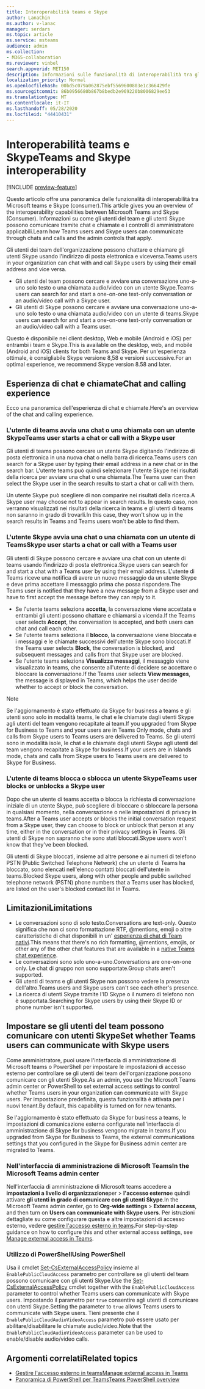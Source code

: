 ```yaml
---
title: Interoperabilità teams e Skype
author: LanaChin
ms.author: v-lanac
manager: serdars
ms.topic: article
ms.service: msteams
audience: admin
ms.collection:
- M365-collaboration
ms.reviewer: vinbel
search.appverid: MET150
description: Informazioni sulle funzionalità di interoperabilità tra gli utenti di team nell'organizzazione e gli utenti Skype (consumer).
localization_priority: Normal
ms.openlocfilehash: 00bd5c079a062875ebf5569600803e1c366429fe
ms.sourcegitcommit: 86b0956680b867b8bedb2e969220b8006829ee53
ms.translationtype: MT
ms.contentlocale: it-IT
ms.lasthandoff: 05/28/2020
ms.locfileid: "44410431"
---
```

# <a name="teams-and-skype-interoperability"></a><span data-ttu-id="5ae5d-103">Interoperabilità teams e Skype</span><span class="sxs-lookup"><span data-stu-id="5ae5d-103">Teams and Skype interoperability</span></span>

[!INCLUDE [preview-feature](includes/preview-feature.md)]

<span data-ttu-id="5ae5d-104">Questo articolo offre una panoramica delle funzionalità di interoperabilità tra Microsoft teams e Skype (consumer).</span><span class="sxs-lookup"><span data-stu-id="5ae5d-104">This article gives you an overview of the interoperability capabilities between Microsoft Teams and Skype (Consumer).</span></span> <span data-ttu-id="5ae5d-105">Informazioni su come gli utenti del team e gli utenti Skype possono comunicare tramite chat e chiamate e i controlli di amministratore applicabili.</span><span class="sxs-lookup"><span data-stu-id="5ae5d-105">Learn how Teams users and Skype users can communicate through chats and calls and the admin controls that apply.</span></span>

<span data-ttu-id="5ae5d-106">Gli utenti dei team dell'organizzazione possono chattare e chiamare gli utenti Skype usando l'indirizzo di posta elettronica e viceversa.</span><span class="sxs-lookup"><span data-stu-id="5ae5d-106">Teams users in your organization can chat with and call Skype users by using their email address and vice versa.</span></span>

- <span data-ttu-id="5ae5d-107">Gli utenti del team possono cercare e avviare una conversazione uno-a-uno solo testo o una chiamata audio/video con un utente Skype.</span><span class="sxs-lookup"><span data-stu-id="5ae5d-107">Teams users can search for and start a one-on-one text-only conversation or an audio/video call with a Skype user.</span></span>
- <span data-ttu-id="5ae5d-108">Gli utenti di Skype possono cercare e avviare una conversazione uno-a-uno solo testo o una chiamata audio/video con un utente di teams.</span><span class="sxs-lookup"><span data-stu-id="5ae5d-108">Skype users can search for and start a one-on-one text-only conversation or an audio/video call with a Teams user.</span></span>

<span data-ttu-id="5ae5d-109">Questo è disponibile nei client desktop, Web e mobile (Android e iOS) per entrambi i team e Skype.</span><span class="sxs-lookup"><span data-stu-id="5ae5d-109">This is available on the desktop, web, and mobile (Android and iOS) clients for both Teams and Skype.</span></span> <span data-ttu-id="5ae5d-110">Per un'esperienza ottimale, è consigliabile Skype versione 8,58 e versioni successive.</span><span class="sxs-lookup"><span data-stu-id="5ae5d-110">For an optimal experience, we recommend Skype version 8.58 and later.</span></span>

## <a name="chat-and-calling-experience"></a><span data-ttu-id="5ae5d-111">Esperienza di chat e chiamate</span><span class="sxs-lookup"><span data-stu-id="5ae5d-111">Chat and calling experience</span></span>

<span data-ttu-id="5ae5d-112">Ecco una panoramica dell'esperienza di chat e chiamate.</span><span class="sxs-lookup"><span data-stu-id="5ae5d-112">Here's an overview of the chat and calling experience.</span></span>

### <a name="teams-user-starts-a-chat-or-call-with-a-skype-user"></a><span data-ttu-id="5ae5d-113">L'utente di teams avvia una chat o una chiamata con un utente Skype</span><span class="sxs-lookup"><span data-stu-id="5ae5d-113">Teams user starts a chat or call with a Skype user</span></span>

<span data-ttu-id="5ae5d-114">Gli utenti di teams possono cercare un utente Skype digitando l'indirizzo di posta elettronica in una nuova chat o nella barra di ricerca.</span><span class="sxs-lookup"><span data-stu-id="5ae5d-114">Teams users can search for a Skype user by typing their email address in a new chat or in the search bar.</span></span>  <span data-ttu-id="5ae5d-115">L'utente teams può quindi selezionare l'utente Skype nei risultati della ricerca per avviare una chat o una chiamata.</span><span class="sxs-lookup"><span data-stu-id="5ae5d-115">The Teams user can then select the Skype user in the search results to start a chat or call with them.</span></span>

<span data-ttu-id="5ae5d-116">Un utente Skype può scegliere di non comparire nei risultati della ricerca.</span><span class="sxs-lookup"><span data-stu-id="5ae5d-116">A Skype user may choose not to appear in search results.</span></span> <span data-ttu-id="5ae5d-117">In questo caso, non verranno visualizzati nei risultati della ricerca in teams e gli utenti di teams non saranno in grado di trovarli.</span><span class="sxs-lookup"><span data-stu-id="5ae5d-117">In this case, they won't show up in the search results in Teams and Teams users won't be able to find them.</span></span>

### <a name="skype-user-starts-a-chat-or-call-with-a-teams-user"></a><span data-ttu-id="5ae5d-118">L'utente Skype avvia una chat o una chiamata con un utente di Teams</span><span class="sxs-lookup"><span data-stu-id="5ae5d-118">Skype user starts a chat or call with a Teams user</span></span>

<span data-ttu-id="5ae5d-119">Gli utenti di Skype possono cercare e avviare una chat con un utente di teams usando l'indirizzo di posta elettronica.</span><span class="sxs-lookup"><span data-stu-id="5ae5d-119">Skype users can search for and start a chat with a Teams user by using their email address.</span></span> <span data-ttu-id="5ae5d-120">L'utente di Teams riceve una notifica di avere un nuovo messaggio da un utente Skype e deve prima accettare il messaggio prima che possa rispondere.</span><span class="sxs-lookup"><span data-stu-id="5ae5d-120">The Teams user is notified that they have a new message from a Skype user and have to first accept the message before they can reply to it.</span></span>

- <span data-ttu-id="5ae5d-121">Se l'utente teams seleziona **accetta**, la conversazione viene accettata e entrambi gli utenti possono chattare e chiamarsi a vicenda.</span><span class="sxs-lookup"><span data-stu-id="5ae5d-121">If the Teams user selects **Accept**, the conversation is accepted, and both users can chat and call each other.</span></span>
- <span data-ttu-id="5ae5d-122">Se l'utente teams seleziona il **blocco**, la conversazione viene bloccata e i messaggi e le chiamate successivi dell'utente Skype sono bloccati.</span><span class="sxs-lookup"><span data-stu-id="5ae5d-122">If the Teams user selects **Block**, the conversation is blocked, and subsequent messages and calls from that Skype user are blocked.</span></span>
- <span data-ttu-id="5ae5d-123">Se l'utente teams seleziona **Visualizza messaggi**, il messaggio viene visualizzato in teams, che consente all'utente di decidere se accettare o bloccare la conversazione.</span><span class="sxs-lookup"><span data-stu-id="5ae5d-123">If the Teams user selects **View messages**, the message is displayed in Teams, which helps the user decide whether to accept or block the conversation.</span></span>

> [!NOTE]
> <span data-ttu-id="5ae5d-124">Se l'aggiornamento è stato effettuato da Skype for business a teams e gli utenti sono solo in modalità teams, le chat e le chiamate dagli utenti Skype agli utenti del team vengono recapitate ai team.</span><span class="sxs-lookup"><span data-stu-id="5ae5d-124">If you upgraded from Skype for Business to Teams and your users are in Teams Only mode, chats and calls from Skype users to Teams users are delivered to Teams.</span></span> <span data-ttu-id="5ae5d-125">Se gli utenti sono in modalità isole, le chat e le chiamate dagli utenti Skype agli utenti del team vengono recapitate a Skype for business.</span><span class="sxs-lookup"><span data-stu-id="5ae5d-125">If your users are in Islands mode, chats and calls from Skype users to Teams users are delivered to Skype for Business.</span></span>

### <a name="teams-user-blocks-or-unblocks-a-skype-user"></a><span data-ttu-id="5ae5d-126">L'utente di teams blocca o sblocca un utente Skype</span><span class="sxs-lookup"><span data-stu-id="5ae5d-126">Teams user blocks or unblocks a Skype user</span></span>

<span data-ttu-id="5ae5d-127">Dopo che un utente di teams accetta o blocca la richiesta di conversazione iniziale di un utente Skype, può scegliere di bloccare o sbloccare la persona in qualsiasi momento, nella conversazione o nelle impostazioni di privacy in teams.</span><span class="sxs-lookup"><span data-stu-id="5ae5d-127">After a Teams user accepts or blocks the initial conversation request from a Skype user, they can choose to block or unblock that person at any time, either in the conversation or in their privacy settings in Teams.</span></span> <span data-ttu-id="5ae5d-128">Gli utenti di Skype non sapranno che sono stati bloccati.</span><span class="sxs-lookup"><span data-stu-id="5ae5d-128">Skype users won't know that they've been blocked.</span></span>

<span data-ttu-id="5ae5d-129">Gli utenti di Skype bloccati, insieme ad altre persone e ai numeri di telefono PSTN (Public Switched Telephone Network) che un utente di Teams ha bloccato, sono elencati nell'elenco contatti bloccati dell'utente in teams.</span><span class="sxs-lookup"><span data-stu-id="5ae5d-129">Blocked Skype users, along with other people and public switched telephone network (PSTN) phone numbers that a Teams user has blocked, are listed on the user's blocked contact list in Teams.</span></span>

## <a name="limitations"></a><span data-ttu-id="5ae5d-130">Limitazioni</span><span class="sxs-lookup"><span data-stu-id="5ae5d-130">Limitations</span></span>

- <span data-ttu-id="5ae5d-131">Le conversazioni sono di solo testo.</span><span class="sxs-lookup"><span data-stu-id="5ae5d-131">Conversations are text-only.</span></span> <span data-ttu-id="5ae5d-132">Questo significa che non ci sono formattazione RTF, @mentions, emoji o altre caratteristiche di chat disponibili in un' [esperienza di chat di Team nativi](native-chat-for-external-users.md).</span><span class="sxs-lookup"><span data-stu-id="5ae5d-132">This means that there's no rich formatting, @mentions, emojis, or other any of the other chat features that are available in a [native Teams chat experience](native-chat-for-external-users.md).</span></span>
- <span data-ttu-id="5ae5d-133">Le conversazioni sono solo uno-a-uno.</span><span class="sxs-lookup"><span data-stu-id="5ae5d-133">Conversations are one-on-one only.</span></span> <span data-ttu-id="5ae5d-134">Le chat di gruppo non sono supportate.</span><span class="sxs-lookup"><span data-stu-id="5ae5d-134">Group chats aren't supported.</span></span>
- <span data-ttu-id="5ae5d-135">Gli utenti di teams e gli utenti Skype non possono vedere la presenza dell'altro.</span><span class="sxs-lookup"><span data-stu-id="5ae5d-135">Teams users and Skype users can't see each other's presence.</span></span>
- <span data-ttu-id="5ae5d-136">La ricerca di utenti Skype tramite l'ID Skype o il numero di telefono non è supportata.</span><span class="sxs-lookup"><span data-stu-id="5ae5d-136">Searching for Skype users by using their Skype ID or phone number isn't supported.</span></span>

## <a name="set-whether-teams-users-can-communicate-with-skype-users"></a><span data-ttu-id="5ae5d-137">Impostare se gli utenti del team possono comunicare con utenti Skype</span><span class="sxs-lookup"><span data-stu-id="5ae5d-137">Set whether Teams users can communicate with Skype users</span></span>

<span data-ttu-id="5ae5d-138">Come amministratore, puoi usare l'interfaccia di amministrazione di Microsoft teams o PowerShell per impostare le impostazioni di accesso esterno per controllare se gli utenti dei team dell'organizzazione possono comunicare con gli utenti Skype.</span><span class="sxs-lookup"><span data-stu-id="5ae5d-138">As an admin, you use the Microsoft Teams admin center or PowerShell to set external access settings to control whether Teams users in your organization can communicate with Skype users.</span></span> <span data-ttu-id="5ae5d-139">Per impostazione predefinita, questa funzionalità è attivata per i nuovi tenant.</span><span class="sxs-lookup"><span data-stu-id="5ae5d-139">By default, this capability is turned on for new tenants.</span></span>

<span data-ttu-id="5ae5d-140">Se l'aggiornamento è stato effettuato da Skype for business a teams, le impostazioni di comunicazione esterna configurate nell'interfaccia di amministrazione di Skype for business vengono migrate in teams.</span><span class="sxs-lookup"><span data-stu-id="5ae5d-140">If you upgraded from Skype for Business to Teams, the external communications settings that you configured in the Skype for Business admin center are migrated to Teams.</span></span>

### <a name="in-the-microsoft-teams-admin-center"></a><span data-ttu-id="5ae5d-141">Nell'interfaccia di amministrazione di Microsoft Teams</span><span class="sxs-lookup"><span data-stu-id="5ae5d-141">In the Microsoft Teams admin center</span></span>

<span data-ttu-id="5ae5d-142">Nell'interfaccia di amministrazione di Microsoft teams accedere a **impostazioni a livello di organizzazione**per  >  **l'accesso esterno**e quindi attivare **gli utenti in grado di comunicare con gli utenti Skype**.</span><span class="sxs-lookup"><span data-stu-id="5ae5d-142">In the Microsoft Teams admin center, go to **Org-wide settings** > **External access**, and then turn on **Users can communicate with Skype users**.</span></span> <span data-ttu-id="5ae5d-143">Per istruzioni dettagliate su come configurare questa e altre impostazioni di accesso esterno, vedere [gestire l'accesso esterno in teams](https://docs.microsoft.com/microsoftteams/manage-external-access#allow-or-block-domains).</span><span class="sxs-lookup"><span data-stu-id="5ae5d-143">For step-by-step guidance on how to configure this and other external access settings, see [Manage external access in Teams](https://docs.microsoft.com/microsoftteams/manage-external-access#allow-or-block-domains).</span></span>

### <a name="using-powershell"></a><span data-ttu-id="5ae5d-144">Utilizzo di PowerShell</span><span class="sxs-lookup"><span data-stu-id="5ae5d-144">Using PowerShell</span></span>

<span data-ttu-id="5ae5d-145">Usa il cmdlet [Set-CsExternalAccessPolicy](https://docs.microsoft.com/powershell/module/skype/set-csexternalaccesspolicy) insieme al ```EnablePublicCloudAccess``` parametro per controllare se gli utenti del team possono comunicare con gli utenti Skype.</span><span class="sxs-lookup"><span data-stu-id="5ae5d-145">Use the [Set-CsExternalAccessPolicy](https://docs.microsoft.com/powershell/module/skype/set-csexternalaccesspolicy) cmdlet together with the ```EnablePublicCloudAccess``` parameter to control whether Teams users can communicate with Skype users.</span></span> <span data-ttu-id="5ae5d-146">Impostando il parametro per ```true``` consentire agli utenti di comunicare con utenti Skype.</span><span class="sxs-lookup"><span data-stu-id="5ae5d-146">Setting the parameter to ```true``` allows Teams users to communicate with Skype users.</span></span> <span data-ttu-id="5ae5d-147">Tieni presente che il ```EnablePublicCloudAudioVideoAccess``` parametro può essere usato per abilitare/disabilitare le chiamate audio/video.</span><span class="sxs-lookup"><span data-stu-id="5ae5d-147">Note that the ```EnablePublicCloudAudioVideoAccess``` parameter can be used to enable/disable audio/video calls.</span></span>

## <a name="related-topics"></a><span data-ttu-id="5ae5d-148">Argomenti correlati</span><span class="sxs-lookup"><span data-stu-id="5ae5d-148">Related topics</span></span>

- [<span data-ttu-id="5ae5d-149">Gestire l'accesso esterno in teams</span><span class="sxs-lookup"><span data-stu-id="5ae5d-149">Manage external access in Teams</span></span>](manage-external-access.md)
- [<span data-ttu-id="5ae5d-150">Panoramica di PowerShell per Teams</span><span class="sxs-lookup"><span data-stu-id="5ae5d-150">Teams PowerShell overview</span></span>](teams-powershell-overview.md)
